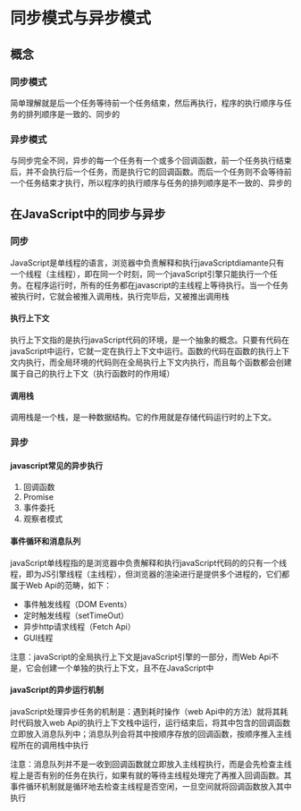 # 同步模式与异步模式

## 概念

### 同步模式

简单理解就是后一个任务等待前一个任务结束，然后再执行，程序的执行顺序与任务的排列顺序是一致的、同步的

### 异步模式

与同步完全不同，异步的每一个任务有一个或多个回调函数，前一个任务执行结束后，并不会执行后一个任务，而是执行它的回调函数。而后一个任务则不会等待前一个任务结束才执行，所以程序的执行顺序与任务的排列顺序是不一致的、异步的

## 在JavaScript中的同步与异步

### 同步

JavaScript是单线程的语言，浏览器中负责解释和执行javaScriptdiamante只有一个线程（主线程），即在同一个时刻，同一个javaScript引擎只能执行一个任务。在程序运行时，所有的任务都在javascript的主线程上等待执行。当一个任务被执行时，它就会被推入调用栈，执行完毕后，又被推出调用栈

#### 执行上下文

执行上下文指的是执行javaScript代码的环境，是一个抽象的概念。只要有代码在javaScript中运行，它就一定在执行上下文中运行。函数的代码在函数的执行上下文内执行，而全局环境的代码则在全局执行上下文内执行，而且每个函数都会创建属于自己的执行上下文（执行函数时的作用域）

#### 调用栈

调用栈是一个栈，是一种数据结构。它的作用就是存储代码运行时的上下文。

### 异步

#### javascript常见的异步执行

1. 回调函数
2. Promise
3. 事件委托
4. 观察者模式

#### 事件循环和消息队列

javaScript单线程指的是浏览器中负责解释和执行javaScript代码的的只有一个线程，即为JS引擎线程（主线程），但浏览器的渲染进行是提供多个进程的，它们都属于Web Api的范畴，如下：

* 事件触发线程（DOM Events）
* 定时触发线程（setTimeOut）
* 异步http请求线程（Fetch Api）
* GUI线程

注意：javaScript的全局执行上下文是javaScript引擎的一部分，而Web Api不是，它会创建一个单独的执行上下文，且不在JavaScript中

#### javaScript的异步运行机制

javaScript处理异步任务的机制是：遇到耗时操作（web Api中的方法）就将其耗时代码放入web Api的执行上下文栈中运行，运行结束后，将其中包含的回调函数立即放入消息队列中；消息队列会将其中按顺序存放的回调函数，按顺序推入主线程所在的调用栈中执行

注意：消息队列并不是一收到回调函数就立即放入主线程执行，而是会先检查主线程上是否有别的任务在执行，如果有就的等待主线程处理完了再推入回调函数。其事件循环机制就是循环地去检查主线程是否空闲，一旦空间就将回调函数放入其中执行


